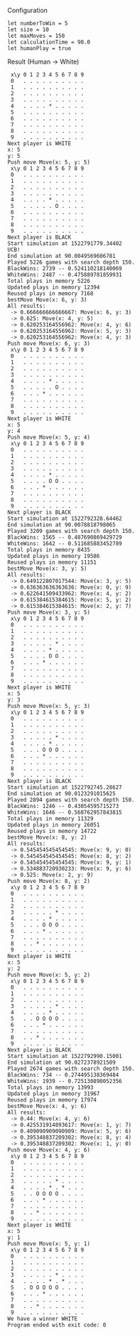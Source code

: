 Configuration

    let numberToWin = 5
    let size = 10
    let maxMoves = 150
    let calculationTime = 90.0
    let humanPlay = true

Result (Human -> White)

     x\y 0 1 2 3 4 5 6 7 8 9
     0   . . . . . . . . . .
     1   . . . . . . . . . .
     2   . . . . . . . . . .
     3   . . . . . . . . . .
     4   . . . . * . . . . .
     5   . . . . . . . . . .
     6   . . . . . . . . . .
     7   . . . . . . . . . .
     8   . . . . . . . . . .
     9   . . . . . . . . . .
    Next player is WHITE
    x: 5
    y: 5
    Push move Move(x: 5, y: 5)
     x\y 0 1 2 3 4 5 6 7 8 9
     0   . . . . . . . . . .
     1   . . . . . . . . . .
     2   . . . . . . . . . .
     3   . . . . . . . . . .
     4   . . . . * . . . . .
     5   . . . . . O . . . .
     6   . . . . . . . . . .
     7   . . . . . . . . . .
     8   . . . . . . . . . .
     9   . . . . . . . . . .
    Next player is BLACK
    Start simulation at 1522791779.34402
    UCB!
    End simulation at 90.0049569606781
    Played 5226 games with search depth 150.
    BlackWins: 2739 -- 0.524110218140069
    WhiteWins: 2487 -- 0.475889781859931
    Total plays in memory 5226
    Updated plays in memory 12394
    Reused plays in memory 7168
    bestMove Move(x: 6, y: 3)
    All results: 
     -> 0.666666666666667: Move(x: 6, y: 3)
     -> 0.625: Move(x: 4, y: 5)
     -> 0.620253164556962: Move(x: 4, y: 6)
     -> 0.620253164556962: Move(x: 5, y: 3)
     -> 0.620253164556962: Move(x: 4, y: 3)
    Push move Move(x: 6, y: 3)
     x\y 0 1 2 3 4 5 6 7 8 9
     0   . . . . . . . . . .
     1   . . . . . . . . . .
     2   . . . . . . . . . .
     3   . . . . . . . . . .
     4   . . . . * . . . . .
     5   . . . . . O . . . .
     6   . . . * . . . . . .
     7   . . . . . . . . . .
     8   . . . . . . . . . .
     9   . . . . . . . . . .
    Next player is WHITE
    x: 5
    y: 4
    Push move Move(x: 5, y: 4)
     x\y 0 1 2 3 4 5 6 7 8 9
     0   . . . . . . . . . .
     1   . . . . . . . . . .
     2   . . . . . . . . . .
     3   . . . . . . . . . .
     4   . . . . * . . . . .
     5   . . . . O O . . . .
     6   . . . * . . . . . .
     7   . . . . . . . . . .
     8   . . . . . . . . . .
     9   . . . . . . . . . .
    Next player is BLACK
    Start simulation at 1522792328.64462
    End simulation at 90.0078818798065
    Played 3209 games with search depth 150.
    BlackWins: 1565 -- 0.487690869429729
    WhiteWins: 1642 -- 0.511685883452789
    Total plays in memory 8435
    Updated plays in memory 19586
    Reused plays in memory 11151
    bestMove Move(x: 3, y: 5)
    All results: 
     -> 0.649122807017544: Move(x: 3, y: 5)
     -> 0.636363636363636: Move(x: 0, y: 9)
     -> 0.622641509433962: Move(x: 4, y: 2)
     -> 0.615384615384615: Move(x: 5, y: 2)
     -> 0.615384615384615: Move(x: 2, y: 7)
    Push move Move(x: 3, y: 5)
     x\y 0 1 2 3 4 5 6 7 8 9
     0   . . . . . . . . . .
     1   . . . . . . . . . .
     2   . . . . . . . . . .
     3   . . . . . * . . . .
     4   . . . . * . . . . .
     5   . . . . O O . . . .
     6   . . . * . . . . . .
     7   . . . . . . . . . .
     8   . . . . . . . . . .
     9   . . . . . . . . . .
    Next player is WHITE
    x: 5
    y: 3
    Push move Move(x: 5, y: 3)
     x\y 0 1 2 3 4 5 6 7 8 9
     0   . . . . . . . . . .
     1   . . . . . . . . . .
     2   . . . . . . . . . .
     3   . . . . . * . . . .
     4   . . . . * . . . . .
     5   . . . O O O . . . .
     6   . . . * . . . . . .
     7   . . . . . . . . . .
     8   . . . . . . . . . .
     9   . . . . . . . . . .
    Next player is BLACK
    Start simulation at 1522792745.28627
    End simulation at 90.0123291015625
    Played 2894 games with search depth 150.
    BlackWins: 1246 -- 0.43054595715273
    WhiteWins: 1646 -- 0.568762957843815
    Total plays in memory 11329
    Updated plays in memory 26051
    Reused plays in memory 14722
    bestMove Move(x: 8, y: 2)
    All results: 
     -> 0.545454545454545: Move(x: 9, y: 0)
     -> 0.545454545454545: Move(x: 8, y: 2)
     -> 0.545454545454545: Move(x: 9, y: 1)
     -> 0.534883720930233: Move(x: 9, y: 6)
     -> 0.525: Move(x: 2, y: 9)
    Push move Move(x: 8, y: 2)
     x\y 0 1 2 3 4 5 6 7 8 9
     0   . . . . . . . . . .
     1   . . . . . . . . . .
     2   . . . . . . . . . .
     3   . . . . . * . . . .
     4   . . . . * . . . . .
     5   . . . O O O . . . .
     6   . . . * . . . . . .
     7   . . . . . . . . . .
     8   . . * . . . . . . .
     9   . . . . . . . . . .
    Next player is WHITE
    x: 5
    y: 2
    Push move Move(x: 5, y: 2)
     x\y 0 1 2 3 4 5 6 7 8 9
     0   . . . . . . . . . .
     1   . . . . . . . . . .
     2   . . . . . . . . . .
     3   . . . . . * . . . .
     4   . . . . * . . . . .
     5   . . O O O O . . . .
     6   . . . * . . . . . .
     7   . . . . . . . . . .
     8   . . * . . . . . . .
     9   . . . . . . . . . .
    Next player is BLACK
    Start simulation at 1522792990.15001
    End simulation at 90.0272378921509
    Played 2674 games with search depth 150.
    BlackWins: 734 -- 0.274495138369484
    WhiteWins: 1939 -- 0.725130890052356
    Total plays in memory 13993
    Updated plays in memory 31967
    Reused plays in memory 17974
    bestMove Move(x: 4, y: 6)
    All results: 
     -> 0.44: Move(x: 4, y: 6)
     -> 0.425531914893617: Move(x: 1, y: 7)
     -> 0.409090909090909: Move(x: 5, y: 6)
     -> 0.395348837209302: Move(x: 8, y: 4)
     -> 0.395348837209302: Move(x: 1, y: 0)
    Push move Move(x: 4, y: 6)
     x\y 0 1 2 3 4 5 6 7 8 9
     0   . . . . . . . . . .
     1   . . . . . . . . . .
     2   . . . . . . . . . .
     3   . . . . . * . . . .
     4   . . . . * . * . . .
     5   . . O O O O . . . .
     6   . . . * . . . . . .
     7   . . . . . . . . . .
     8   . . * . . . . . . .
     9   . . . . . . . . . .
    Next player is WHITE
    x: 5
    y: 1
    Push move Move(x: 5, y: 1)
     x\y 0 1 2 3 4 5 6 7 8 9
     0   . . . . . . . . . .
     1   . . . . . . . . . .
     2   . . . . . . . . . .
     3   . . . . . * . . . .
     4   . . . . * . * . . .
     5   . O O O O O . . . .
     6   . . . * . . . . . .
     7   . . . . . . . . . .
     8   . . * . . . . . . .
     9   . . . . . . . . . .
    We have a winner WHITE
    Program ended with exit code: 0
